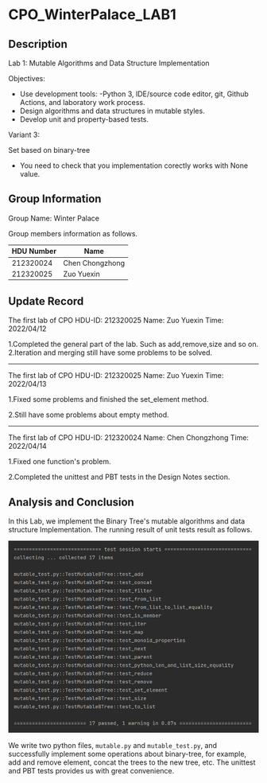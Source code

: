 # CPO_WinterPalace_LAB1

## Description

Lab 1: Mutable Algorithms and Data Structure Implementation

Objectives:

* Use development tools: 
    -Python 3, IDE/source code editor, git, Github Actions, and laboratory work process.
* Design algorithms and data structures in mutable styles.
* Develop unit and property-based tests.

Variant 3:

Set based on binary-tree

* You need to check that you implementation corectly works with None value.

## Group Information

Group Name: Winter Palace

Group members information as follows.

| HDU Number | Name            |
| ---------- | --------------- |
| 212320024  | Chen Chongzhong |
| 212320025  | Zuo Yuexin      |

## Update Record

The first lab of CPO
HDU-ID: 212320025
Name: Zuo Yuexin
Time: 2022/04/12

1.Completed the general part of the lab. Such as add,remove,size and so on.
2.Iteration and merging still have some problems to be solved.

---

The first lab of CPO
HDU-ID: 212320025
Name: Zuo Yuexin
Time: 2022/04/13

1.Fixed some problems and finished the set_element method.

2.Still have some problems about empty method.

---

The first lab of CPO
HDU-ID: 212320024
Name: Chen Chongzhong
Time: 2022/04/14

1.Fixed one function's problem.

2.Completed the unittest and PBT tests in the Design Notes section.

## Analysis and Conclusion

In this Lab, we implement the Binary Tree's mutable algorithms and
data structure Implementation.
The running result of unit tests result as follows.

<img src="./image/img.png"/>

We write two python files,  `mutable.py` and `mutable_test.py`,
and successfully implement some operations about binary-tree, for example,
add and remove element,  concat  the trees to the new tree, etc.
The unittest and PBT tests provides us with great convenience.
